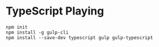 # TypeScript Playing

	npm init
	npm install -g gulp-cli
	npm install --save-dev typescript gulp gulp-typescript

